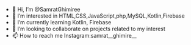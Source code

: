 - 👋 Hi, I’m @SamratGhimiree
- 👀 I’m interested in HTML,CSS,JavaScript,php,MySQL,Kotlin,Firebase
- 🌱 I’m currently learning Kotlin, Firebase
- 💞️ I’m looking to collaborate on projects related to my interest
- 📫 How to reach me Instagram:samrat__ghimire__

<!---
SamratGhimiree/SamratGhimiree is a ✨ special ✨ repository because its `README.md` (this file) appears on your GitHub profile.
You can click the Preview link to take a look at your changes.
--->
